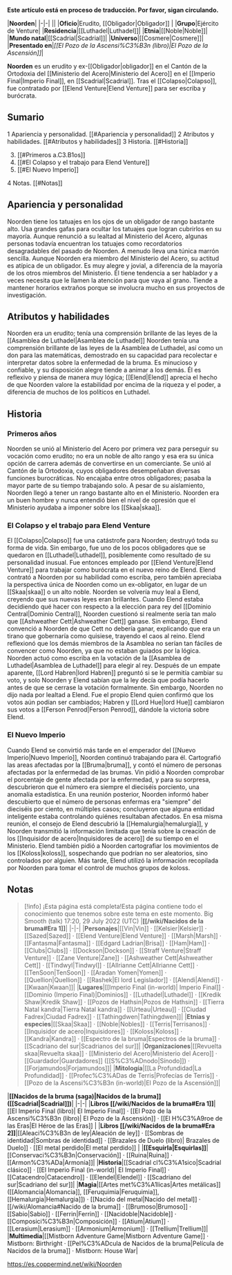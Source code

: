 **Este artículo está en proceso de traducción. Por favor, sigan circulando.**


|**Noorden**|
|-|-|
||
|**Oficio**|Erudito, [[Obligador\|Obligador]] |
|**Grupo**|Ejército de Venture|
|**Residencia**|[[Luthadel\|Luthadel]]|
|**Etnia**|[[Noble\|Noble]]|
|**Mundo natal**|[[Scadrial\|Scadrial]]|
|**Universo**|[[Cosmere\|Cosmere]]|
|**Presentado en**|*[[El Pozo de la Ascensi%C3%B3n (libro)\|El Pozo de la Ascensión]]*|

**Noorden** es un erudito y ex-[[Obligador\|obligador]] en el Cantón de la Ortodoxia del [[Ministerio del Acero\|Ministerio del Acero]] en el [[Imperio Final\|Imperio Final]], en [[Scadrial\|Scadrial]]. Tras el [[Colapso\|Colapso]], fue contratado por [[Elend Venture\|Elend Venture]] para ser escriba y burócrata.

## Sumario

1 Apariencia y personalidad. [[#Apariencia y personalidad]] 
2 Atributos y habilidades. [[#Atributos y habilidades]] 
3 Historia. [[#Historia]] 

3. [[#Primeros a.C3.B1os]] 
3. [[#El Colapso y el trabajo para Elend Venture]] 
3. [[#El Nuevo Imperio]] 


4 Notas. [[#Notas]] 


## Apariencia y personalidad
Noorden tiene los tatuajes en los ojos de un obligador de rango bastante alto. Usa grandes gafas para ocultar los tatuajes que logran cubrirlos en su mayoría. Aunque renunció a su lealtad al Ministerio del Acero, algunas personas todavía encuentran los tatuajes como recordatorios desagradables del pasado de Noorden. A menudo lleva una túnica marrón sencilla.
Aunque Noorden era miembro del Ministerio del Acero, su actitud es atípica de un obligador. Es muy alegre y jovial, a diferencia de la mayoría de los otros miembros del Ministerio. Él tiene tendencia a ser hablador y a veces necesita que le llamen la atención para que vaya al grano. Tiende a mantener horarios extraños porque se involucra mucho en sus proyectos de investigación.

## Atributos y habilidades
Noorden era un erudito; tenía una comprensión brillante de las leyes de la [[Asamblea de Luthadel\|Asamblea de Luthadel]] Noorden tenía una comprensión brillante de las leyes de la Asamblea de Luthadel, así como un don para las matemáticas, demostrado en su capacidad para recolectar e interpretar datos sobre la enfermedad de la bruma. Es minucioso y confiable, y su disposición alegre tiende a animar a los demás. Él es reflexivo y piensa de manera muy lógica; [[Elend\|Elend]] aprecia el hecho de que Noorden valore la estabilidad por encima de la riqueza y el poder, a diferencia de muchos de los políticos en Luthadel.

## Historia
### Primeros años
Noorden se unió al Ministerio del Acero por primera vez para perseguir su vocación como erudito; no era un noble de alto rango y esa era su única opción de carrera además de convertirse en un comerciante. Se unió al Cantón de la Ortodoxia, cuyos obligadores desempeñaban diversas funciones burocráticas. No encajaba entre otros obligadores; pasaba la mayor parte de su tiempo trabajando solo. A pesar de su aislamiento, Noorden llegó a tener un rango bastante alto en el Ministerio. Noorden era un buen hombre y nunca entendió bien el nivel de opresión que el Ministerio ayudaba a imponer sobre los [[Skaa\|skaa]].

### El Colapso y el trabajo para Elend Venture
El [[Colapso\|Colapso]] fue una catástrofe para Noorden; destruyó toda su forma de vida. Sin embargo, fue uno de los pocos obligadores que se quedaron en [[Luthadel\|Luthadel]], posiblemente como resultado de su personalidad inusual. Fue entonces empleado por [[Elend Venture\|Elend Venture]] para trabajar como burócrata en el nuevo reino de Elend. Elend contrató a Noorden por su habilidad como escriba, pero también apreciaba la perspectiva única de Noorden como un ex-obligator, en lugar de un [[Skaa\|skaa]] o un alto noble. Noorden se volvería muy leal a Elend, creyendo que sus nuevas leyes eran brillantes.
Cuando Elend estaba decidiendo qué hacer con respecto a la elección para rey del [[Dominio Central\|Dominio Central]], Noorden cuestionó si realmente sería tan malo que [[Ashweather Cett\|Ashweather Cett]] ganase. Sin embargo, Elend convenció a Noorden de que Cett no debería ganar, explicando que era un tirano que gobernaría como quisiese, trayendo el caos al reino. Elend reflexionó que los demás miembros de la Asamblea no serían tan fáciles de convencer como Noorden, ya que no estaban guiados por la lógica.
Noorden actuó como escriba en la votación de la [[Asamblea de Luthadel\|Asamblea de Luthadel]] para elegir al rey. Después de un empate aparente, [[Lord Habren\|lord Habren]] preguntó si se le permitía cambiar su voto, y solo Noorden y Elend sabían que la ley decía que podía hacerlo antes de que se cerrase la votación formalmente. Sin embargo, Noorden no dijo nada por lealtad a Elend. Fue el propio Elend quien confirmó que los votos aún podían ser cambiados; Habren y [[Lord Hue\|lord Hue]] cambiaron sus votos a [[Ferson Penrod\|Ferson Penrod]], dándole la victoria sobre Elend.

### El Nuevo Imperio
Cuando Elend se convirtió más tarde en el emperador del [[Nuevo Imperio\|Nuevo Imperio]], Noorden continuó trabajando para él. Cartografió las areas afectadas por la [[Bruma\|bruma]], y contó el número de personas afectadas por la enfermedad de las brumas. Vin pidió a Noorden comprobar el porcentaje de gente afectada por la enfermedad, y para su sorpresa, descubrieron que el número era siempre el dieciséis porciento, una anomalía estadística.
En una reunión posterior, Noorden informó haber descubierto que el número de personas enfermas era "siempre" del dieciséis por ciento, en múltiples casos; concluyeron que alguna entidad inteligente estaba controlando quiénes resultaban afectados. En esa misma reunión, el consejo de Elend descubrió la [[Hemalurgia\|hemalurgia]], y Noorden transmitió la información limitada que tenía sobre la creación de los [[Inquisidor de acero\|Inquisidores de acero]] de su tiempo en el Ministerio. Elend también pidió a Noorden cartografiar los movimientos de los [[Koloss\|koloss]], sospechando que podrían no ser aleatorios, sino controlados por alguien. Más tarde, Elend utilizó la información recopilada por Noorden para tomar el control de muchos grupos de koloss.

## Notas

> [!info] ¡Esta página está completa!Esta página contiene todo el conocimiento que tenemos sobre este tema en este momento.
Big Smooth (talk) 17:20, 29 July 2022 (UTC)
|**[[/wiki/Nacidos de la bruma#Era 1]]**|
|-|-|
|**Personajes**|[[Vin\|Vin]] · [[Kelsier\|Kelsier]] · [[Sazed\|Sazed]] · [[Elend Venture\|Elend Venture]] · [[Marsh\|Marsh]] · [[Fantasma\|Fantasma]] · [[Edgard Ladrian\|Brisa]] · [[Ham\|Ham]] · [[Clubs\|Clubs]] · [[Dockson\|Dockson]] · [[Straff Venture\|Straff Venture]] · [[Zane Venture\|Zane]] · [[Ashweather Cett\|Ashweather Cett]] · [[Tindwyl\|Tindwyl]] · [[Allrianne Cett\|Allrianne Cett]] · [[TenSoon\|TenSoon]] · [[Aradan Yomen\|Yomen]] · [[Quellion\|Quellion]] · [[Rashek\|El lord Legislador]] · [[Alendi\|Alendi]] · [[Kwaan\|Kwaan]]|
|**Lugares**|[[Imperio Final (in-world)\| Imperio Final]] · [[Dominio (Imperio Final)\|Dominios]] · [[Luthadel\|Luthadel]] · [[Kredik Shaw\|Kredik Shaw]] · [[Pozos de Hathsin\|Pozos de Hathsin]] · [[Tierra Natal kandra\|Tierra Natal kandra]] · [[Urteau\|Urteau]] · [[Ciudad Fadrex\|Ciudad Fadrex]] · [[Tathingdwen\|Tathingdwen]]|
|**Etnias y especies**|[[Skaa\|Skaa]] · [[Noble\|Nobles]] · [[Terris\|Terrisanos]] · [[Inquisidor de acero\|Inquisidores]] · [[Koloss\|Koloss]] · [[Kandra\|Kandra]] · [[Espectro de la bruma\|Espectros de la bruma]] · [[Scadriano del sur\|Scadrianos del sur]]|
|**Organizaciones**|[[Revuelta skaa\|Revuelta skaa]] · [[Ministerio del Acero\|Ministerio del Acero]] · [[Guardador\|Guardadores]] ([[S%C3%ADnodo\|Sínodo]]) · [[Forjamundos\|Forjamundos]]|
|**Mitología**|[[La Profundidad\|La Profundidad]] · [[Profec%C3%ADas de Terris\|Profecías de Terris]] · [[Pozo de la Ascensi%C3%B3n (in-world)\|El Pozo de la Ascensión]]|

|**[[Nacidos de la bruma (saga)\|Nacidos de la bruma]] ([[Scadrial\|Scadrial]])**|
|-|-|
|**Libros [[/wiki/Nacidos de la bruma#Era 1]]**|[[El Imperio Final (libro)\| El Imperio Final]] · [[El Pozo de la Ascensi%C3%B3n (libro)\| El Pozo de la Ascensión]] · [[El H%C3%A9roe de las Eras\|El Héroe de las Eras]] |
|**Libros [[/wiki/Nacidos de la bruma#Era 2]]**|[[Aleaci%C3%B3n de ley\|Aleación de ley]] · [[Sombras de identidad\|Sombras de identidad]] · [[Brazales de Duelo (libro)\| Brazales de Duelo]] · [[El metal perdido\|El metal perdido]]  |
|**[[Esquirla\|Esquirlas]]**|[[Conservaci%C3%B3n\|Conservación]] · [[Ruina\|Ruina]] · [[Armon%C3%ADa\|Armonía]]|
|**Historia**|[[Scadrial cl%C3%A1sico\|Scadrial clásico]] · [[El Imperio Final (in-world)\| El Imperio Final]] · [[Catacendro\|Catacendro]] · [[Elendel\|Elendel]] · [[Scadriano del sur\|Scadriano del sur]]|
|**Magia**|[[Artes met%C3%A1licas\|Artes metálicas]] ([[Alomancia\|Alomancia]], [[Feruquimia\|Feruquimia]], [[Hemalurgia\|Hemalurgia]]) · [[Nacido del metal\|Nacido del metal]] · [[/wiki/Alomancia#Nacido de la bruma]] · [[Brumoso\|Brumoso]] · [[Sabio\|Sabio]] · [[Ferrin\|Ferrin]] · [[Nacidoble\|Nacidoble]] · [[Composici%C3%B3n\|Composición]] · [[Atium\|Atium]] · [[Lerasium\|Lerasium]] · [[Armonium\|Armonium]] · [[Trellium\|Trellium]]|
|**Multimedia**|[[Mistborn Adventure Game\|Mistborn Adventure Game‎‎]] · Mistborn: Birthright · [[Pel%C3%ADcula de Nacidos de la bruma\|Película de Nacidos de la bruma]] · Mistborn: House War|



https://es.coppermind.net/wiki/Noorden